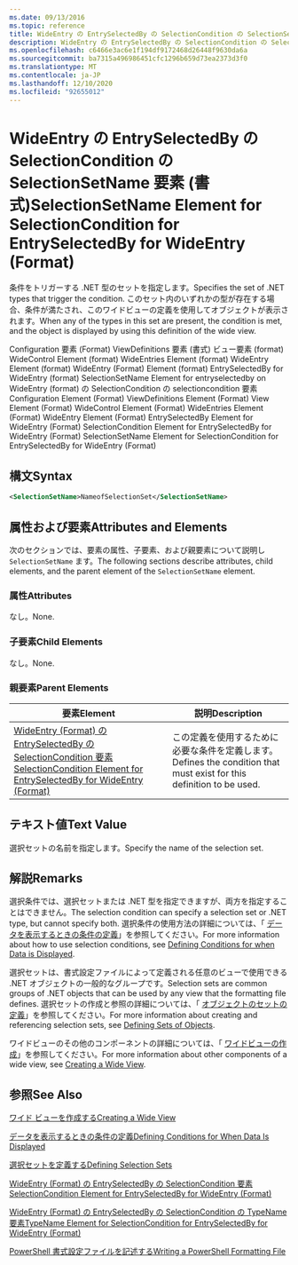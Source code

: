 ```yaml
---
ms.date: 09/13/2016
ms.topic: reference
title: WideEntry の EntrySelectedBy の SelectionCondition の SelectionSetName 要素 (書式)
description: WideEntry の EntrySelectedBy の SelectionCondition の SelectionSetName 要素 (書式)
ms.openlocfilehash: c6466e3ac6e1f194df9172468d26448f9630da6a
ms.sourcegitcommit: ba7315a496986451cfc1296b659d73ea2373d3f0
ms.translationtype: MT
ms.contentlocale: ja-JP
ms.lasthandoff: 12/10/2020
ms.locfileid: "92655012"
---
```

# <a name="selectionsetname-element-for-selectioncondition-for-entryselectedby-for-wideentry-format"></a><span data-ttu-id="46584-103">WideEntry の EntrySelectedBy の SelectionCondition の SelectionSetName 要素 (書式)</span><span class="sxs-lookup"><span data-stu-id="46584-103">SelectionSetName Element for SelectionCondition for EntrySelectedBy for WideEntry (Format)</span></span>

<span data-ttu-id="46584-104">条件をトリガーする .NET 型のセットを指定します。</span><span class="sxs-lookup"><span data-stu-id="46584-104">Specifies the set of .NET types that trigger the condition.</span></span> <span data-ttu-id="46584-105">このセット内のいずれかの型が存在する場合、条件が満たされ、このワイドビューの定義を使用してオブジェクトが表示されます。</span><span class="sxs-lookup"><span data-stu-id="46584-105">When any of the types in this set are present, the condition is met, and the object is displayed by using this definition of the wide view.</span></span>

<span data-ttu-id="46584-106">Configuration 要素 (Format) ViewDefinitions 要素 (書式) ビュー要素 (format) WideControl Element (format) WideEntries Element (format) WideEntry Element (format) WideEntry (Format) Element (format) EntrySelectedBy for WideEntry (format) SelectionSetName Element for entryselectedby on WideEntry (format) の SelectionCondition の selectioncondition 要素</span><span class="sxs-lookup"><span data-stu-id="46584-106">Configuration Element (Format) ViewDefinitions Element (Format) View Element (Format) WideControl Element (Format) WideEntries Element (Format) WideEntry Element (Format) EntrySelectedBy Element for WideEntry (Format) SelectionCondition Element for EntrySelectedBy for WideEntry (Format) SelectionSetName Element for SelectionCondition for EntrySelectedBy for WideEntry (Format)</span></span>

## <a name="syntax"></a><span data-ttu-id="46584-107">構文</span><span class="sxs-lookup"><span data-stu-id="46584-107">Syntax</span></span>

```xml
<SelectionSetName>NameofSelectionSet</SelectionSetName>
```

## <a name="attributes-and-elements"></a><span data-ttu-id="46584-108">属性および要素</span><span class="sxs-lookup"><span data-stu-id="46584-108">Attributes and Elements</span></span>

<span data-ttu-id="46584-109">次のセクションでは、要素の属性、子要素、および親要素について説明し `SelectionSetName` ます。</span><span class="sxs-lookup"><span data-stu-id="46584-109">The following sections describe attributes, child elements, and the parent element of the `SelectionSetName` element.</span></span>

### <a name="attributes"></a><span data-ttu-id="46584-110">属性</span><span class="sxs-lookup"><span data-stu-id="46584-110">Attributes</span></span>

<span data-ttu-id="46584-111">なし。</span><span class="sxs-lookup"><span data-stu-id="46584-111">None.</span></span>

### <a name="child-elements"></a><span data-ttu-id="46584-112">子要素</span><span class="sxs-lookup"><span data-stu-id="46584-112">Child Elements</span></span>

<span data-ttu-id="46584-113">なし。</span><span class="sxs-lookup"><span data-stu-id="46584-113">None.</span></span>

### <a name="parent-elements"></a><span data-ttu-id="46584-114">親要素</span><span class="sxs-lookup"><span data-stu-id="46584-114">Parent Elements</span></span>

|<span data-ttu-id="46584-115">要素</span><span class="sxs-lookup"><span data-stu-id="46584-115">Element</span></span>|<span data-ttu-id="46584-116">説明</span><span class="sxs-lookup"><span data-stu-id="46584-116">Description</span></span>|
|-------------|-----------------|
|[<span data-ttu-id="46584-117">WideEntry (Format) の EntrySelectedBy の SelectionCondition 要素</span><span class="sxs-lookup"><span data-stu-id="46584-117">SelectionCondition Element for EntrySelectedBy for WideEntry (Format)</span></span>](./selectioncondition-element-for-entryselectedby-for-widecontrol-format.md)|<span data-ttu-id="46584-118">この定義を使用するために必要な条件を定義します。</span><span class="sxs-lookup"><span data-stu-id="46584-118">Defines the condition that must exist for this definition to be used.</span></span>|

## <a name="text-value"></a><span data-ttu-id="46584-119">テキスト値</span><span class="sxs-lookup"><span data-stu-id="46584-119">Text Value</span></span>

<span data-ttu-id="46584-120">選択セットの名前を指定します。</span><span class="sxs-lookup"><span data-stu-id="46584-120">Specify the name of the selection set.</span></span>

## <a name="remarks"></a><span data-ttu-id="46584-121">解説</span><span class="sxs-lookup"><span data-stu-id="46584-121">Remarks</span></span>

<span data-ttu-id="46584-122">選択条件では、選択セットまたは .NET 型を指定できますが、両方を指定することはできません。</span><span class="sxs-lookup"><span data-stu-id="46584-122">The selection condition can specify a selection set or .NET type, but cannot specify both.</span></span> <span data-ttu-id="46584-123">選択条件の使用方法の詳細については、「 [データを表示するときの条件の定義](./defining-conditions-for-displaying-data.md)」を参照してください。</span><span class="sxs-lookup"><span data-stu-id="46584-123">For more information about how to use selection conditions, see [Defining Conditions for when Data is Displayed](./defining-conditions-for-displaying-data.md).</span></span>

<span data-ttu-id="46584-124">選択セットは、書式設定ファイルによって定義される任意のビューで使用できる .NET オブジェクトの一般的なグループです。</span><span class="sxs-lookup"><span data-stu-id="46584-124">Selection sets are common groups of .NET objects that can be used by any view that the formatting file defines.</span></span> <span data-ttu-id="46584-125">選択セットの作成と参照の詳細については、「 [オブジェクトのセットの定義](./defining-selection-sets.md)」を参照してください。</span><span class="sxs-lookup"><span data-stu-id="46584-125">For more information about creating and referencing selection sets, see [Defining Sets of Objects](./defining-selection-sets.md).</span></span>

<span data-ttu-id="46584-126">ワイドビューのその他のコンポーネントの詳細については、「 [ワイドビューの作成](./creating-a-wide-view.md)」を参照してください。</span><span class="sxs-lookup"><span data-stu-id="46584-126">For more information about other components of a wide view, see [Creating a Wide View](./creating-a-wide-view.md).</span></span>

## <a name="see-also"></a><span data-ttu-id="46584-127">参照</span><span class="sxs-lookup"><span data-stu-id="46584-127">See Also</span></span>

[<span data-ttu-id="46584-128">ワイド ビューを作成する</span><span class="sxs-lookup"><span data-stu-id="46584-128">Creating a Wide View</span></span>](./creating-a-wide-view.md)

[<span data-ttu-id="46584-129">データを表示するときの条件の定義</span><span class="sxs-lookup"><span data-stu-id="46584-129">Defining Conditions for When Data Is Displayed</span></span>](./defining-conditions-for-displaying-data.md)

[<span data-ttu-id="46584-130">選択セットを定義する</span><span class="sxs-lookup"><span data-stu-id="46584-130">Defining Selection Sets</span></span>](./defining-selection-sets.md)

[<span data-ttu-id="46584-131">WideEntry (Format) の EntrySelectedBy の SelectionCondition 要素</span><span class="sxs-lookup"><span data-stu-id="46584-131">SelectionCondition Element for EntrySelectedBy for WideEntry (Format)</span></span>](./selectioncondition-element-for-entryselectedby-for-widecontrol-format.md)

[<span data-ttu-id="46584-132">WideEntry (Format) の EntrySelectedBy の SelectionCondition の TypeName 要素</span><span class="sxs-lookup"><span data-stu-id="46584-132">TypeName Element for SelectionCondition for EntrySelectedBy for WideEntry (Format)</span></span>](./typename-element-for-selectioncondition-for-entryselectedby-for-widecontrol-format.md)

[<span data-ttu-id="46584-133">PowerShell 書式設定ファイルを記述する</span><span class="sxs-lookup"><span data-stu-id="46584-133">Writing a PowerShell Formatting File</span></span>](./writing-a-powershell-formatting-file.md)
